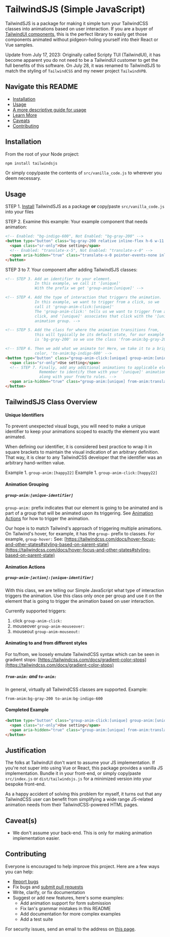 # TailwindSJS (Simple JavaScript)

TailwindSJS is a package for making it simple turn your TailwindCSS classes into animations based on user interaction. If you are a buyer of [TailwindUI components](https://tailwindui.com/), this is the perfect library to easily get those components animated without pidgeon-holing yourself into their React or Vue samples.

Update from July 17, 2023: Originally called Scripty TUI (TailwindUI), it has become apparent you do not need to be a TailwindUI customer to get the full benefits of this software. On July 28, it was renamed to TailwindSJS to match the styling of `TailwindCSS` and my newer project `TailwindVPB`.

## Navigate this README
* [Installation](#installation)
* [Usage](#usage)
* [A more descriptive guide for usage](#tailwindsjs-class-overview)
* [Learn More](#justification)
* [Caveats](#caveats)
* [Contributing](#contributing)

## Installation

From the root of your Node project:
```bash
npm install tailwindsjs
```

Or simply copy/paste the contents of `src/vanilla_code.js` to wherever you deem necessary.

## Usage

STEP 1. [Install](#installation) TailwindSJS as a package **or** copy/paste `src/vanilla_code.js` into your files

STEP 2. Examine this example: Your example component that needs animation:
```html
<!-- Enabled: "bg-indigo-600", Not Enabled: "bg-gray-200" -->
<button type="button" class="bg-gray-200 relative inline-flex h-6 w-11 flex-shrink-0 cursor-pointer rounded-full border-2 border-transparent transition-colors duration-200 ease-in-out focus:outline-none focus:ring-2 focus:ring-indigo-600 focus:ring-offset-2" role="switch" aria-checked="false">
  <span class="sr-only">Use setting</span>
  <!-- Enabled: "translate-x-5", Not Enabled: "translate-x-0" -->
  <span aria-hidden="true" class="translate-x-0 pointer-events-none inline-block h-5 w-5 transform rounded-full bg-white shadow ring-0 transition duration-200 ease-in-out"></span>
</button>
```

STEP 3 to 7. Your component after adding TailwindSJS classes:
```html
<!-- STEP 3. Add an identifier to your element.
             In this example, we call it '[unique]'
             With the prefix we get 'group-anim:[unique]' -->

<!-- STEP 4. Add the type of interaction that triggers the animation.
             In this example, we want to trigger from a click, so we
             call it 'group-anim-click:[unique]'
             The 'group-anim-click:' tells us we want to trigger from a
             click, and '[unique]' associates that click with the '[unique]'
             animation group. -->

<!-- STEP 5. Add the class for where the animation transitions from,
             this will typically be its default state, for our example it
             is 'bg-gray-200' so we use the class 'from-anim:bg-gray-200' -->

<!-- STEP 6. Then we add what we animate to! Here, we take it to a brighter
             color, 'to-anim:bg-indigo-600' -->
<button type="button" class="group-anim-click:[unique] group-anim:[unique] from-anim:bg-gray-200 to-anim:bg-indigo-600 bg-gray-200 relative inline-flex h-6 w-11 flex-shrink-0 cursor-pointer rounded-full border-2 border-transparent transition-colors duration-200 ease-in-out focus:outline-none focus:ring-2 focus:ring-indigo-600 focus:ring-offset-2" role="switch" aria-checked="false">
  <span class="sr-only">Use setting</span>
  <!-- STEP 7. Finally, add any additional animations to applicable elements.
               Remember to identify them with your '[unique]' animation group,
               along with your from/to rules. -->
  <span aria-hidden="true" class="group-anim:[unique] from-anim:translate-x-0 to-anim:translate-x-5 translate-x-0 pointer-events-none inline-block h-5 w-5 transform rounded-full bg-white shadow ring-0 transition duration-200 ease-in-out"></span>
</button>
```

## TailwindSJS Class Overview

#### Unique Identifiers
To prevent unexpected visual bugs, you will need to make a unique identifier to keep your animations scoped to exactly the element you want animated.

When defining our identifier, it is considered best practice to wrap it in square brackets to maintain the visual indication of an arbitrary definition. That way, it is clear to any TailwindCSS developer that the identifier was an arbitrary hand-written value.

Example 1. `group-anim:[happy22]`
Example 1. `group-anim-click:[happy22]`

#### Animation Grouping
##### `group-anim:[unique-identifier]`

`group-anim:` prefix indicates that our element is going to be animated and is part of a group that will be animated upon its triggering. See [Animation Actions](#animation-actions) for how to trigger the animation.

Our hope is to match Tailwind's approach of triggering multiple animations. On Tailwind's hover, for example, it has the `group-` prefix to classes. For example, `group-hover:` See:
[https://tailwindcss.com/docs/hover-focus-and-other-states#styling-based-on-parent-state](https://tailwindcss.com/docs/hover-focus-and-other-states#styling-based-on-parent-state)

#### Animation Actions 
##### `group-anim-[action]:[unique-identifier]`

With this class, we are telling our Simple JavaScript what type of interaction triggers the animation. Use this class only once per group and use it on the element that is going to trigger the animation based on user interaction.

Currently supported triggers:
1. click `group-anim-click:`
2. mouseover `group-anim-mouseover:`
3. mouseout `group-anim-mouseout:`

#### Animating to and from different styles
For to/from, we loosely emulate TailwindCSS syntax which can be seen in gradient stops:
[https://tailwindcss.com/docs/gradient-color-stops](https://tailwindcss.com/docs/gradient-color-stops)

##### `from-anim:` and  `to-anim:`
In general, virtually all TailwindCSS classes are supported. Example:
```
from-anim:bg-gray-200 to-anim:bg-indigo-600
```

#### Completed Example
```html
<button type="button" class="group-anim-click:[unique] group-anim:[unique] from-anim:bg-gray-200 to-anim:bg-indigo-600 bg-gray-200 relative inline-flex h-6 w-11 flex-shrink-0 cursor-pointer rounded-full border-2 border-transparent transition-colors duration-200 ease-in-out focus:outline-none focus:ring-2 focus:ring-indigo-600 focus:ring-offset-2" role="switch" aria-checked="false">
  <span class="sr-only">Use setting</span>
  <span aria-hidden="true" class="group-anim:[unique] from-anim:translate-x-0 to-anim:translate-x-5 translate-x-0 pointer-events-none inline-block h-5 w-5 transform rounded-full bg-white shadow ring-0 transition duration-200 ease-in-out"></span>
</button>
```

## Justification

The folks at TailwindUI don't want to assume your JS implementation. If you're not super into using Vue or React, this package provides a vanilla JS implementation. Bundle it in your front-end, or simply copy/paste `src/index.js` or `dist/tailwindsjs.js` for a minimized version into your bespoke front-end.

As a happy accident of solving this problem for myself, it turns out that any TailwindCSS user can benefit from simplifying a wide range JS-related animation needs from their TailwindCSS-powered HTML pages.

## Caveat(s)
* We don't assume your back-end. This is only for making animation implementation easier.

## Contributing
Everyone is encouraged to help improve this project. Here are a few ways you can help:

- [Report bugs](https://github.com/ianrandmckenzie/tailwindsjs/issues)
- Fix bugs and [submit pull requests](https://github.com/ianrandmckenzie/tailwindsjs/pulls)
- Write, clarify, or fix documentation
- Suggest or add new features, here's some examples:
  - Add animation support for form submission
  - Fix Ian's grammar mistakes in this README
  - Add documentation for more complex examples
  - Add a test suite

For security issues, send an email to the address on [this page](https://github.com/ianrandmckenzie).
